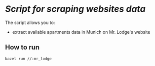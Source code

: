 # *Script for scraping websites data*

The script allows you to:

- extract available apartments data in Munich on Mr. Lodge's website

## How to run

```bash
bazel run //:mr_lodge
```
